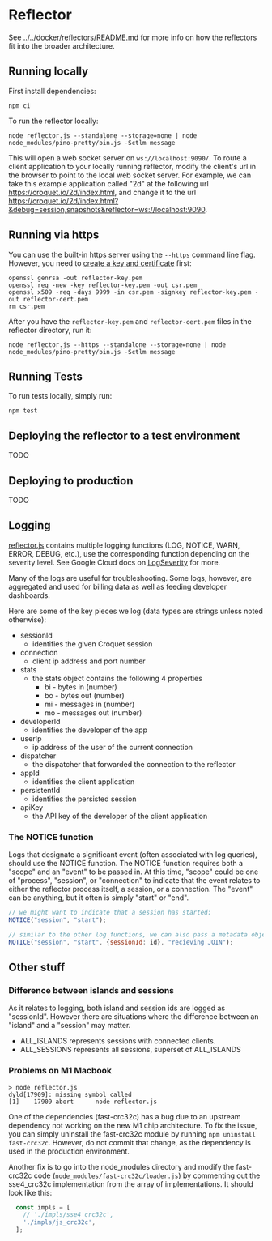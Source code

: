 

# Reflector

See [../../docker/reflectors/README.md](../../docker/reflectors/README.md) for more info on how the reflectors fit into the broader architecture.

## Running locally

First install dependencies:

```
npm ci
```

To run the reflector locally:

```
node reflector.js --standalone --storage=none | node node_modules/pino-pretty/bin.js -Sctlm message
```

This will open a web socket server on `ws://localhost:9090/`. To route a client application to your locally running reflector, modify the client's url in the browser to point to the local web socket server. For example, we can take this example application called "2d" at the following url https://croquet.io/2d/index.html, and change it to the url https://croquet.io/2d/index.html?&debug=session,snapshots&reflector=ws://localhost:9090.

## Running via https

You can use the built-in https server using the `--https` command line flag.
However, you need to [create a key and certificate](https://nodejs.org/en/knowledge/HTTP/servers/how-to-create-a-HTTPS-server/) first:

```
openssl genrsa -out reflector-key.pem
openssl req -new -key reflector-key.pem -out csr.pem
openssl x509 -req -days 9999 -in csr.pem -signkey reflector-key.pem -out reflector-cert.pem
rm csr.pem
```
After you have the `reflector-key.pem` and `reflector-cert.pem` files in the reflector directory, run it:
```
node reflector.js --https --standalone --storage=none | node node_modules/pino-pretty/bin.js -Sctlm message
```


## Running Tests

To run tests locally, simply run:

```
npm test
```

## Deploying the reflector to a test environment

TODO

## Deploying to production

TODO

## Logging

[reflector.js](./reflector.js) contains multiple logging functions (LOG, NOTICE, WARN, ERROR, DEBUG, etc.), use the corresponding function depending on the severity level. See Google Cloud docs on [LogSeverity](https://cloud.google.com/logging/docs/reference/v2/rest/v2/LogEntry#LogSeverity) for more.

Many of the logs are useful for troubleshooting. Some logs, however, are aggregated and used for billing data as well as feeding developer dashboards.

Here are some of the key pieces we log (data types are strings unless noted otherwise):

* sessionId
  * identifies the given Croquet session
* connection
  * client ip address and port number
* stats
  * the stats object contains the following 4 properties
    * bi - bytes in (number)
    * bo - bytes out (number)
    * mi - messages in (number)
    * mo - messages out (number)
* developerId
  * identifies the developer of the app
* userIp
  * ip address of the user of the current connection
* dispatcher
  * the dispatcher that forwarded the connection to the reflector
* appId
  * identifies the client application
* persistentId
  * identifies the persisted session
* apiKey
  * the API key of the developer of the client application


### The NOTICE function

Logs that designate a significant event (often associated with log queries), should use the NOTICE function. The NOTICE function requires both a "scope" and an "event" to be passed in. At this time, "scope" could be one of "process", "session", or "connection" to indicate that the event relates to either the reflector process itself, a session, or a connection. The "event" can be anything, but it often is simply "start" or "end".

```javascript
// we might want to indicate that a session has started:
NOTICE("session", "start");

// similar to the other log functions, we can also pass a metadata object and a message
NOTICE("session", "start", {sessionId: id}, "recieving JOIN");
```


## Other stuff

### Difference between islands and sessions

As it relates to logging, both island and session ids are logged as "sessionId". However there are situations where the difference between an "island" and a "session" may matter.

* ALL_ISLANDS represents sessions with connected clients.
* ALL_SESSIONS represents all sessions, superset of ALL_ISLANDS

### Problems on M1 Macbook

    > node reflector.js
    dyld[17909]: missing symbol called
    [1]    17909 abort      node reflector.js

One of the dependencies (fast-crc32c) has a bug due to an upstream dependency not working on the new M1 chip architecture. To fix the issue, you can simply uninstall the fast-crc32c module by running `npm uninstall fast-crc32c`. However, do not commit that change, as the dependency is used in the production environment.

Another fix is to go into the node_modules directory and modify the fast-crc32c code (`node_modules/fast-crc32c/loader.js`) by commenting out the sse4_crc32c implementation from the array of implementations. It should look like this:

```javascript
  const impls = [
    // './impls/sse4_crc32c',
    './impls/js_crc32c',
  ];
```
